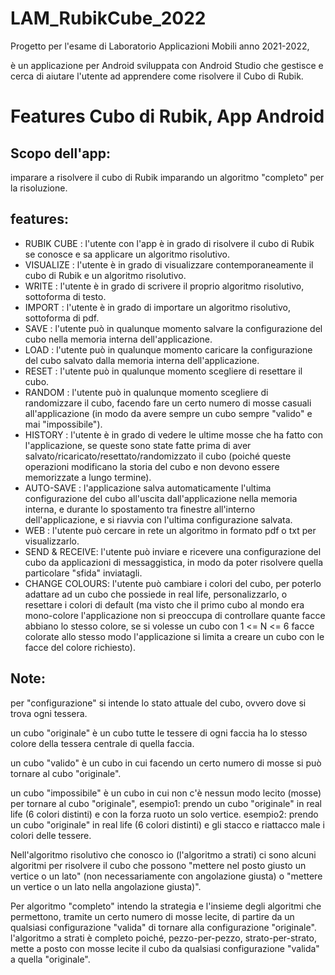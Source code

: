 # LAM_RubikCube_2022
Progetto per l'esame di Laboratorio Applicazioni Mobili anno 2021-2022,

è un applicazione per Android sviluppata con Android Studio
che gestisce e cerca di aiutare l'utente ad apprendere come risolvere il Cubo di Rubik.

# Features Cubo di Rubik, App Android

## Scopo dell'app:
imparare a risolvere il cubo di Rubik imparando
un algoritmo "completo" per la risoluzione.

## features:
- RUBIK CUBE    : l'utente con l'app è in grado di risolvere il cubo di Rubik se conosce e sa applicare un algoritmo risolutivo.
- VISUALIZE     : l'utente è in grado di visualizzare contemporaneamente il cubo di Rubik e un algoritmo risolutivo.
- WRITE         : l'utente è in grado di scrivere il proprio algoritmo risolutivo, sottoforma di testo.
- IMPORT        : l'utente è in grado di importare un algoritmo risolutivo, sottoforma di pdf.
- SAVE          : l'utente può in qualunque momento salvare la configurazione del cubo nella memoria interna dell'applicazione.
- LOAD          : l'utente può in qualunque momento caricare la configurazione del cubo salvato dalla memoria interna dell'applicazione.
- RESET         : l'utente può in qualunque momento scegliere di resettare il cubo.
- RANDOM        : l'utente può in qualunque momento scegliere di randomizzare il cubo,
                  facendo fare un certo numero di mosse casuali all'applicazione
                  (in modo da avere sempre un cubo sempre "valido" e mai "impossibile").
- HISTORY       : l'utente è in grado di vedere le ultime mosse che ha fatto con l'applicazione,
                  se queste sono state fatte prima di aver salvato/ricaricato/resettato/randomizzato il cubo
                  (poiché queste operazioni modificano la storia del cubo e non devono essere memorizzate a lungo termine).
- AUTO-SAVE     : l'applicazione salva automaticamente l'ultima configurazione del cubo all'uscita dall'applicazione nella memoria interna,
                  e durante lo spostamento tra finestre all'interno dell'applicazione, e si riavvia con l'ultima configurazione salvata.
- WEB           : l'utente può cercare in rete un algoritmo in formato pdf o txt per visualizzarlo.
- SEND & RECEIVE: l'utente può inviare e ricevere una configurazione del cubo da applicazioni di messaggistica,
                  in modo da poter risolvere quella particolare "sfida" inviatagli.
- CHANGE COLOURS: l'utente può cambiare i colori del cubo, per poterlo adattare
                  ad un cubo che possiede in real life, personalizzarlo, o resettare i colori di default
                  (ma visto che il primo cubo al mondo era mono-colore
                  l'applicazione non si preoccupa di controllare quante facce abbiano lo stesso colore,
                  se si volesse un cubo con 1 <= N <= 6 facce colorate allo stesso modo
                  l'applicazione si limita a creare un cubo con le facce del colore richiesto).


## Note:
per "configurazione" si intende lo stato attuale del cubo, ovvero dove si trova ogni tessera.

un cubo "originale" è un cubo tutte le tessere di ogni faccia ha lo stesso colore della tessera centrale di quella faccia.

un cubo "valido" è un cubo in cui facendo un certo numero di mosse si può tornare al cubo "originale".

un cubo "impossibile" è un cubo in cui non c'è nessun modo lecito (mosse) per tornare al cubo "originale",
esempio1: prendo un cubo "originale" in real life (6 colori distinti) e con la forza ruoto un solo vertice.
esempio2: prendo un cubo "originale" in real life (6 colori distinti) e gli stacco e riattacco male i colori delle tessere.

Nell'algoritmo risolutivo che conosco io (l'algoritmo a strati)
ci sono alcuni algoritmi per risolvere il cubo che possono
"mettere nel posto giusto un vertice o un lato" (non necessariamente con angolazione giusta)
o "mettere un vertice o un lato nella angolazione giusta)".

Per algoritmo "completo" intendo la strategia e l'insieme degli algoritmi che permettono,
tramite un certo numero di mosse lecite, di partire da un qualsiasi configurazione "valida" di tornare alla configurazione "originale".
l'algoritmo a strati è completo poiché, pezzo-per-pezzo, strato-per-strato,
mette a posto con mosse lecite il cubo da qualsiasi configurazione "valida" a quella "originale".
